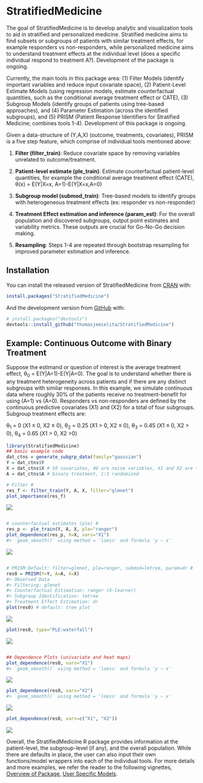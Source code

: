 
<!-- README.md is generated from README.Rmd. Please edit that file -->

# StratifiedMedicine

<!-- badges: start -->

<!-- badges: end -->

The goal of StratifiedMedicine is to develop analytic and visualization
tools to aid in stratified and personalized medicine. Stratified
medicine aims to find subsets or subgroups of patients with similar
treatment effects, for example responders vs non-responders, while
personalized medicine aims to understand treatment effects at the
individual level (does a specific individual respond to treatment A?).
Development of the package is ongoing.

Currently, the main tools in this package area: (1) Filter Models
(identify important variables and reduce input covariate space), (2)
Patient-Level Estimate Models (using regression models, estimate
counterfactual quantities, such as the conditional average treatment
effect or CATE), (3) Subgroup Models (identify groups of patients using
tree-based approaches), and (4) Parameter Estimation (across the
identified subgroups), and (5) PRISM (Patient Response Identifiers for
Stratified Medicine; combines tools 1-4). Development of this package is
ongoing.

Given a data-structure of (Y,A,X) (outcome, treatments, covariates),
PRISM is a five step feature, which comprise of individual tools
mentioned above:

1.  **Filter (filter\_train)**: Reduce covariate space by removing
    variables unrelated to outcome/treatment.

2.  **Patient-level estimate (ple\_train)**: Estimate counterfactual
    patient-level quantities, for example the conditional average
    treatment effect (CATE), θ(x) = E(Y|X=x, A=1)-E(Y|X=x,A=0)

3.  **Subgroup model (submod\_train)**: Tree-based models to identify
    groups with heterogeneous treatment effects (ex: responder vs
    non-responder)

4.  **Treatment Effect estimation and inference (param\_est)**: For the
    overall population and discovered subgroups, output point estimates
    and variability metrics. These outputs are crucial for Go-No-Go
    decision making.

5.  **Resampling**: Steps 1-4 are repeated through bootstrap resampling
    for improved parameter estimation and inference.

## Installation

You can install the released version of StratifiedMedicine from
[CRAN](https://CRAN.R-project.org) with:

``` r
install.packages("StratifiedMedicine")
```

And the development version from [GitHub](https://github.com/) with:

``` r
# install.packages("devtools")
devtools::install_github("thomasjemielita/StratifiedMedicine")
```

## Example: Continuous Outcome with Binary Treatment

Suppose the estimand or question of interest is the average treatment
effect, θ<sub>0</sub> = E(Y|A=1)-E(Y|A=0). The goal is to understand
whether there is any treatment heterogeneity across patients and if
there are any distinct subgroups with similar responses. In this
example, we simulate continuous data where roughly 30% of the patients
receive no treatment-benefit for using \(A=1\) vs \(A=0\). Responders vs
non-responders are defined by the continuous predictive covariates
\(X1\) and \(X2\) for a total of four subgroups. Subgroup treatment
effects are:

θ<sub>1</sub> = 0 (X1 ≤ 0, X2 ≤ 0), θ<sub>2</sub> = 0.25 (X1 \> 0, X2 ≤
0), θ<sub>3</sub> = 0.45 (X1 ≤ 0, X2 \> 0), θ<sub>4</sub> = 0.65 (X1 \>
0, X2 \>0)

``` r
library(StratifiedMedicine)
## basic example code
dat_ctns = generate_subgrp_data(family="gaussian")
Y = dat_ctns$Y
X = dat_ctns$X # 50 covariates, 46 are noise variables, X1 and X2 are truly predictive
A = dat_ctns$A # binary treatment, 1:1 randomized 

# Filter #
res_f <- filter_train(Y, A, X, filter="glmnet")
plot_importance(res_f)
```

![](man/figures/README-example-1.png)<!-- -->

``` r

# counterfactual estimates (ple) #
res_p <- ple_train(Y, A, X, ple="ranger")
plot_dependence(res_p, X=X, vars="X1")
#> `geom_smooth()` using method = 'loess' and formula 'y ~ x'
```

![](man/figures/README-example-2.png)<!-- -->

``` r

# PRISM Default: filter=glmnet, ple=ranger, submod=lmtree, param=dr #
res0 = PRISM(Y=Y, A=A, X=X)
#> Observed Data
#> Filtering: glmnet
#> Counterfactual Estimation: ranger (X-learner)
#> Subgroup Identification: lmtree
#> Treatment Effect Estimation: dr
plot(res0) # default: tree plot 
```

![](man/figures/README-example-3.png)<!-- -->

``` r
plot(res0, type="PLE:waterfall")
```

![](man/figures/README-example-4.png)<!-- -->

``` r

## Dependence Plots (univariate and heat maps)
plot_dependence(res0, vars="X1")
#> `geom_smooth()` using method = 'loess' and formula 'y ~ x'
```

![](man/figures/README-example-5.png)<!-- -->

``` r
plot_dependence(res0, vars="X2")
#> `geom_smooth()` using method = 'loess' and formula 'y ~ x'
```

![](man/figures/README-example-6.png)<!-- -->

``` r
plot_dependence(res0, vars=c("X1", "X2"))
```

![](man/figures/README-example-7.png)<!-- -->

Overall, the StratifiedMedicine R package provides information at the
patient-level, the subgroup-level (if any), and the overall population.
While there are defaults in place, the user can also input their own
functions/model wrappers into each of the individual tools. For more
details and more examples, we refer the reader to the following
vignettes, [Overview of
Package](https://CRAN.R-project.org/package=StratifiedMedicine/vignettes/SM_PRISM.html),
[User Specific
Models](https://CRAN.R-project.org/package=StratifiedMedicine/vignettes/SM_User_Models.html).
